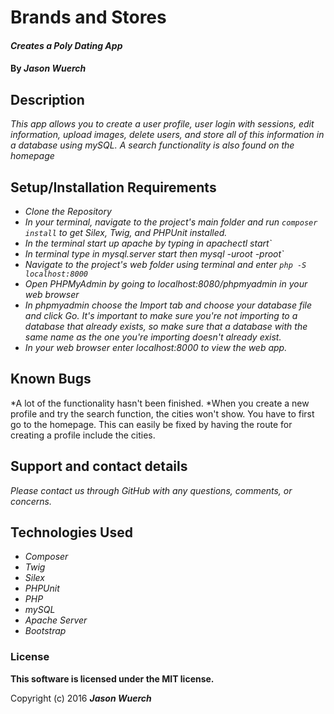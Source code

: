 # Brands and Stores

#### _Creates a Poly Dating App_

#### By _**Jason Wuerch**_

## Description

_This app allows you to create a user profile, user login with sessions, edit information, upload images, delete users, and store all of this information
in a database using mySQL. A search functionality is also found on the homepage_

## Setup/Installation Requirements

* _Clone the Repository_
* _In your terminal, navigate to the project's main folder and run `composer install` to get Silex, Twig, and PHPUnit installed._
* _In the terminal start up apache by typing in apachectl start`_
* _In terminal type in mysql.server start then mysql -uroot -proot`_
* _Navigate to the project's web folder using terminal and enter `php -S localhost:8000`_
* _Open PHPMyAdmin by going to localhost:8080/phpmyadmin in your web browser_
* _In phpmyadmin choose the Import tab and choose your database file and click Go. It's important to make sure you're not importing to a database that already exists, so make sure that a database with the same name as the one you're importing doesn't already exist._
* _In your web browser enter localhost:8000 to view the web app._

## Known Bugs

*A lot of the functionality hasn't been finished.
*When you create a new profile and try the search function, the cities won't show. You have to first go to the homepage. This can easily be fixed by having the route for creating a profile include the cities.


## Support and contact details

_Please contact us through GitHub with any questions, comments, or concerns._

## Technologies Used

* _Composer_
* _Twig_
* _Silex_
* _PHPUnit_
* _PHP_
* _mySQL_
* _Apache Server_
* _Bootstrap_

### License

**This software is licensed under the MIT license.**

Copyright (c) 2016 **_Jason Wuerch_**
